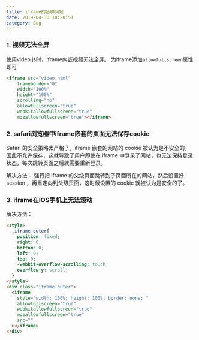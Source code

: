 ```yaml
---
title: iframe的各种问题
date: 2019-04-30 10:20:51
category: Bug
---
```

### 1. 视频无法全屏
使用video.js时，iframe内嵌视频无法全屏。 为iframe添加`allowfullscreen`属性即可
```html
<iframe src="video.html" 
	frameborder="0" 
	width="100%" 
	height="100%" 
	scrolling="no" 
	allowfullscreen="true" 
	webkitallowfullscreen="true"
	mozallowfullscreen="true"></iframe>
```


### 2. safari浏览器中iframe嵌套的页面无法保存cookie
Safari 的安全策略太严格了，iframe 嵌套的网站的 cookie 被认为是不安全的，因此不允许保存，这就导致了用户即使在 iframe 中登录了网站，也无法保持登录状态，每次跳转页面之后就需要重新登录。 

解决方法：
强行把 iframe 的父级页面跳转到子页面所在的网站，然后设置好 session ，再重定向到父级页面，这时候设置的 cookie 就被认为是安全的了。 



### 3. iframe在IOS手机上无法滚动
解决方法：
```html
<style>
  .iframe-outer{
    position: fixed;
    right: 0;
    bottom: 0;
    left: 0;
    top: 0;
    -webkit-overflow-scrolling: touch;
    overflow-y: scroll;
  }
</style>
<div class="iframe-outer">
  <iframe
    style="width: 100%; height: 100%; border: none; "
    allowfullscreen="true"
    webkitallowfullscreen="true"
    mozallowfullscreen="true"
    src=""
  ></iframe>
</div>
```
